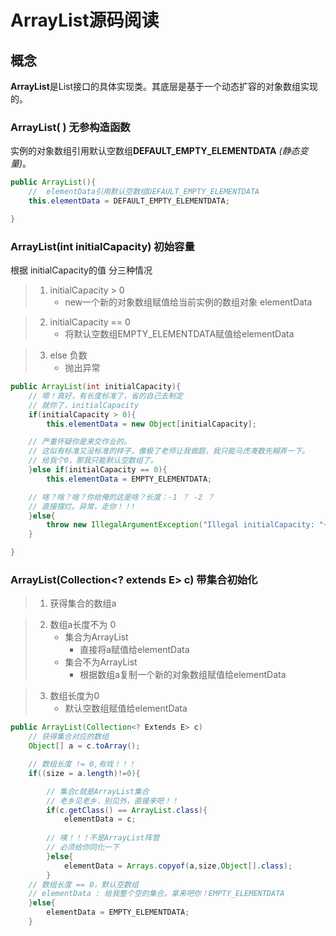 # ArrayList源码阅读

## 概念

**ArrayList**是List接口的具体实现类。其底层是基于一个动态扩容的对象数组实现的。

### ArrayList( ) 无参构造函数

实例的对象数组引用默认空数组**DEFAULT_EMPTY_ELEMENTDATA** *(静态变量)*。


``` JAVA
public ArrayList(){
    //  elementData引用默认空数组DEFAULT_EMPTY_ELEMENTDATA
    this.elementData = DEFAULT_EMPTY_ELEMENTDATA;

}
```
### ArrayList(int initialCapacity) 初始容量
根据 initialCapacity的值 分三种情况
> 1. initialCapacity > 0  
>    + new一个新的对象数组赋值给当前实例的数组对象 elementData

> 2. initialCapacity == 0
>    + 将默认空数组EMPTY_ELEMENTDATA赋值给elementData

> 3. else 负数
>    + 抛出异常

``` JAVA
public ArrayList(int initialCapacity){
    // 嗯！真好，有长度标准了，省的自己去制定
    // 就你了，initialCapacity
    if(initialCapacity > 0){
        this.elementData = new Object[initialCapacity];

    // 严重怀疑你是来交作业的。
    // 这似有标准又没标准的样子，像极了老师让我做题，我只能马虎凑数先糊弄一下。
    // 给我个0，那我只能默认空数组了。
    }else if(initialCapacity == 0){
        this.elementData = EMPTY_ELEMENTDATA;

    // 啥？啥？啥？你给俺的这是啥？长度：-1 ？ -2 ？
    // 直接摆烂。异常，走你！！!
    }else{
        throw new IllegalArgumentException("Illegal initialCapacity: "+ initialCapacity);
    }

}
```

### ArrayList(Collection<? extends E> c) 带集合初始化

> 1. 获得集合的数组a

> 2. 数组a长度不为 0
>    + 集合为ArrayList
>        + 直接将a赋值给elementData
>    + 集合不为ArrayList
>        + 根据数组a复制一个新的对象数组赋值给elementData

> 3. 数组长度为0
>    + 默认空数组赋值给elementData

``` JAVA
public ArrayList(Collection<? Extends E> c)
    // 获得集合对应的数组
    Object[] a = c.toArray();

    // 数组长度 != 0,有戏！！！
    if((size = a.length)!=0){

        // 集合c就是ArrayList集合
        // 老乡见老乡，别见外，直接来吧！！
        if(c.getClass() == ArrayList.class){
            elementData = c;
        
        // 咦！！！不是ArrayList阵营
        // 必须给你同化一下
        }else{
            elementData = Arrays.copyof(a,size,Object[].class);
        }
    // 数组长度 == 0，默认空数组
    // elementData : 给我整个空的集合。拿来吧你！EMPTY_ELEMENTDATA
    }else{
        elementData = EMPTY_ELEMENTDATA;
    }
```